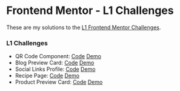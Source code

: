 # Frontend Mentor - L1 Challenges

These are my solutions to the [L1 Frontend Mentor Challenges](https://www.frontendmentor.io/challenges).

### L1 Challenges

- QR Code Component: [Code](https://github.com/nsgiles/frontend-mentor-l1/tree/main/qr-code-component) [Demo](https://nsgiles.github.io/frontend-mentor-l1/qr-code-component)
- Blog Preview Card: [Code](https://github.com/nsgiles/frontend-mentor-l1/tree/main/blog-preview-card) [Demo](https://nsgiles.github.io/frontend-mentor-l1/blog-preview-card/)
- Social Links Profile: [Code](https://github.com/nsgiles/frontend-mentor-l1/tree/main/social-links-profile) [Demo](https://nsgiles.github.io/frontend-mentor-l1/social-links-profile/)
- Recipe Page: [Code](https://github.com/nsgiles/frontend-mentor-l1/tree/main/recipe-page) [Demo](https://nsgiles.github.io/frontend-mentor-l1/recipe-page/)
- Product Preview Card: [Code](https://github.com/nsgiles/frontend-mentor-l1/tree/main/product-preview-card]) [Demo](https://nsgiles.github.io/frontend-mentor-l1/product-preview-card/)

